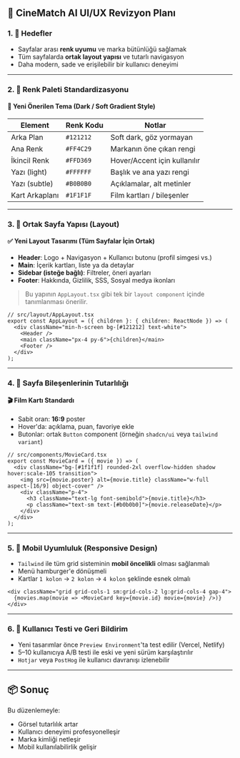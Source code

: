 ## 🎨 CineMatch AI UI/UX Revizyon Planı

### 1. 🎯 Hedefler

* Sayfalar arası **renk uyumu** ve marka bütünlüğü sağlamak
* Tüm sayfalarda **ortak layout yapısı** ve tutarlı navigasyon
* Daha modern, sade ve erişilebilir bir kullanıcı deneyimi

---

### 2. 🎨 Renk Paleti Standardizasyonu

#### 🎨 Yeni Önerilen Tema (Dark / Soft Gradient Style)

| Element        | Renk Kodu | Notlar                       |
| -------------- | --------- | ---------------------------- |
| Arka Plan      | `#121212` | Soft dark, göz yormayan      |
| Ana Renk       | `#FF4C29` | Markanın öne çıkan rengi     |
| İkincil Renk   | `#FFD369` | Hover/Accent için kullanılır |
| Yazı (light)   | `#FFFFFF` | Başlık ve ana yazı rengi     |
| Yazı (subtle)  | `#B0B0B0` | Açıklamalar, alt metinler    |
| Kart Arkaplanı | `#1F1F1F` | Film kartları / bileşenler   |

---

### 3. 🧱 Ortak Sayfa Yapısı (Layout)

#### ✅ Yeni Layout Tasarımı (Tüm Sayfalar İçin Ortak)

* **Header**: Logo + Navigasyon + Kullanıcı butonu (profil simgesi vs.)
* **Main**: İçerik kartları, liste ya da detaylar
* **Sidebar (isteğe bağlı)**: Filtreler, öneri ayarları
* **Footer**: Hakkında, Gizlilik, SSS, Sosyal medya ikonları

> Bu yapının `AppLayout.tsx` gibi tek bir `layout component` içinde tanımlanması önerilir.

```tsx
// src/layout/AppLayout.tsx
export const AppLayout = ({ children }: { children: ReactNode }) => (
  <div className="min-h-screen bg-[#121212] text-white">
    <Header />
    <main className="px-4 py-6">{children}</main>
    <Footer />
  </div>
);
```

---

### 4. 🧩 Sayfa Bileşenlerinin Tutarlılığı

#### 🎬 Film Kartı Standardı

* Sabit oran: **16:9** poster
* Hover'da: açıklama, puan, favoriye ekle
* Butonlar: ortak `Button` component (örneğin `shadcn/ui` veya `tailwind variant`)

```tsx
// src/components/MovieCard.tsx
export const MovieCard = ({ movie }) => (
  <div className="bg-[#1f1f1f] rounded-2xl overflow-hidden shadow hover:scale-105 transition">
    <img src={movie.poster} alt={movie.title} className="w-full aspect-[16/9] object-cover" />
    <div className="p-4">
      <h3 className="text-lg font-semibold">{movie.title}</h3>
      <p className="text-sm text-[#b0b0b0]">{movie.releaseDate}</p>
    </div>
  </div>
);
```

---

### 5. 📱 Mobil Uyumluluk (Responsive Design)

* `Tailwind` ile tüm grid sisteminin **mobil öncelikli** olması sağlanmalı
* Menü hamburger'e dönüşmeli
* Kartlar `1 kolon` -> `2 kolon` -> `4 kolon` şeklinde esnek olmalı

```tsx
<div className="grid grid-cols-1 sm:grid-cols-2 lg:grid-cols-4 gap-4">
  {movies.map(movie => <MovieCard key={movie.id} movie={movie} />)}
</div>
```

---

### 6. 🧪 Kullanıcı Testi ve Geri Bildirim

* Yeni tasarımlar önce `Preview Environment`'ta test edilir (Vercel, Netlify)
* 5–10 kullanıcıya A/B testi ile eski ve yeni sürüm karşılaştırılır
* `Hotjar` veya `PostHog` ile kullanıcı davranışı izlenebilir

---

## 📦 Sonuç

Bu düzenlemeyle:

* Görsel tutarlılık artar
* Kullanıcı deneyimi profesyonelleşir
* Marka kimliği netleşir
* Mobil kullanılabilirlik gelişir
